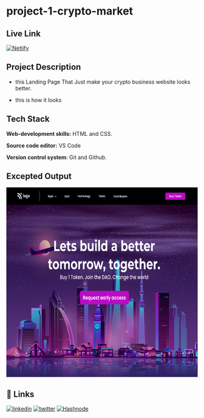 # project-1-crypto-market

## Live Link

[![Netlify](https://img.shields.io/badge/netlify-%23000000.svg?style=for-the-badge&logo=netlify&logoColor=#00C7B7)](https://crypto-marke-fsjs.netlify.app)

## Project Description
* this Landing Page That Just make your crypto business website looks better.

* this is how it looks

## Tech Stack

**Web-development skills:** HTML and CSS.

**Source code editor:** VS Code

**Version control system**: Git and Github.



## Excepted Output
<img src="output.png"  width="700" height="500">


## 🔗 Links

[![linkedin](https://img.shields.io/badge/linkedin-0A66C2?style=for-the-badge&logo=linkedin&logoColor=white)](https://www.linkedin.com/in/dipesh-joshi-2512a2162/)
[![twitter](https://img.shields.io/badge/twitter-1DA1F2?style=for-the-badge&logo=twitter&logoColor=white)](https://twitter.com/DipeshJ2310)
[![Hashnode](https://img.shields.io/badge/Hashnode-2962FF?style=for-the-badge&logo=hashnode&logoColor=white)](https://dipeshjoshi4.hashnode.dev/)

